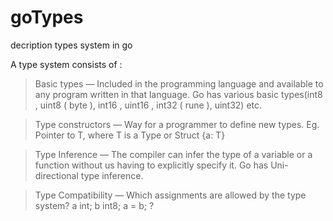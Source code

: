 # goTypes
decription types system in go 


A type system consists of :

> Basic types — Included in the programming language and available to any program written in that language. Go has various basic types(int8 , uint8 ( byte ), int16 , uint16 , int32 ( rune ), uint32) etc.

> Type constructors — Way for a programmer to define new types.
Eg. Pointer to T, where T is a Type or Struct {a: T}

> Type Inference — The compiler can infer the type of a variable or a function without us having to explicitly specify it. Go has Uni-directional type inference.

> Type Compatibility — Which assignments are allowed by the type system? a int; b int8; a = b; ?

